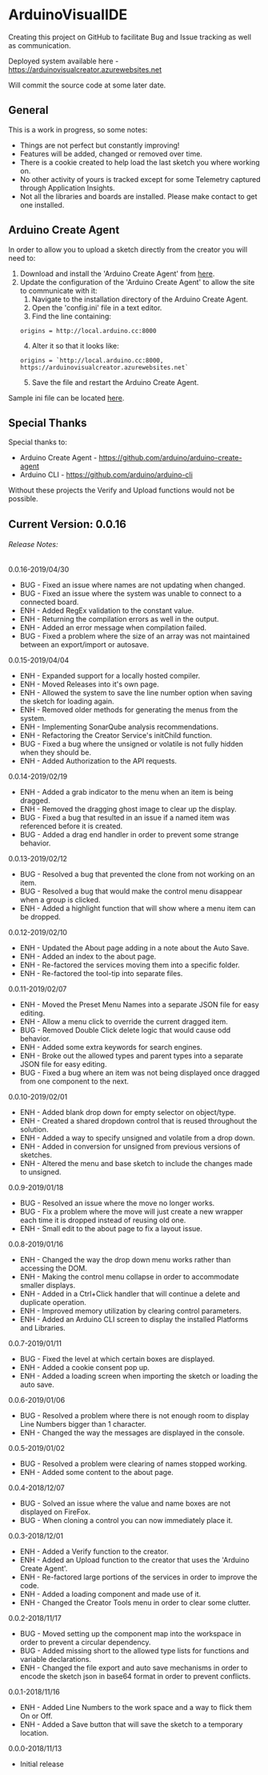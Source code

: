 # ArduinoVisualIDE
Creating this project on GitHub to facilitate Bug and Issue tracking as well as communication. 

Deployed system available here - https://arduinovisualcreator.azurewebsites.net

Will commit the source code at some later date.


## General
This is a work in progress, so some notes:
 - Things are not perfect but constantly improving!
 - Features will be added, changed or removed over time.
 - There is a cookie created to help load the last sketch you where working on.
 - No other activity of yours is tracked except for some Telemetry captured through Application Insights.
 - Not all the libraries and boards are installed. Please make contact to get one installed.


## Arduino Create Agent
In order to allow you to upload a sketch directly from the creator you will need to:
1. Download and install the 'Arduino Create Agent' from [here](https://github.com/RealRoTeD/ArduinoVisualIDE).
2. Update the configuration of the 'Arduino Create Agent' to allow the site to communicate with it:
   1. Navigate to the installation directory of the Arduino Create Agent.
   2. Open the 'config.ini' file in a text editor.
   3. Find the line containing:
    ```
    origins = http://local.arduino.cc:8000
    ```
   4. Alter it so that it looks like:
    ```
    origins = `http://local.arduino.cc:8000, https://arduinovisualcreator.azurewebsites.net`
    ```
   5. Save the file and restart the Arduino Create Agent.

Sample ini file can be located [here](https://github.com/RealRoTeD/ArduinoVisualIDE/config.ini).


## Special Thanks
Special thanks to:
 - Arduino Create Agent - https://github.com/arduino/arduino-create-agent
 - Arduino CLI - https://github.com/arduino/arduino-cli

Without these projects the Verify and Upload functions would not be possible.


##  Current Version: 0.0.16
###### Release Notes:
0.0.16-2019/04/30
 - BUG - Fixed an issue where names are not updating when changed.
 - BUG - Fixed an issue where the system was unable to connect to a connected board.
 - ENH - Added RegEx validation to the constant value.
 - ENH - Returning the compilation errors as well in the output.
 - ENH - Added an error message when compilation failed.
 - BUG - Fixed a problem where the size of an array was not maintained between an export/import or autosave.

0.0.15-2019/04/04
 - ENH - Expanded support for a locally hosted compiler.
 - ENH - Moved Releases into it's own page.
 - ENH - Allowed the system to save the line number option when saving the sketch for loading again.
 - ENH - Removed older methods for generating the menus from the system.
 - ENH - Implementing SonarQube analysis recommendations.
 - ENH - Refactoring the Creator Service's initChild function.
 - BUG - Fixed a bug where the unsigned or volatile is not fully hidden when they should be.
 - ENH - Added Authorization to the API requests.

0.0.14-2019/02/19
 - ENH - Added a grab indicator to the menu when an item is being dragged.
 - ENH - Removed the dragging ghost image to clear up the display.
 - BUG - Fixed a bug that resulted in an issue if a named item was referenced before it is created.
 - BUG - Added a drag end handler in order to prevent some strange behavior.

0.0.13-2019/02/12
 - BUG - Resolved a bug that prevented the clone from not working on an item.
 - BUG - Resolved a bug that would make the control menu disappear when a group is clicked.
 - ENH - Added a highlight function that will show where a menu item can be dropped.

0.0.12-2019/02/10
 - ENH - Updated the About page adding in a note about the Auto Save.
 - ENH - Added an index to the about page.
 - ENH - Re-factored the services moving them into a specific folder.
 - ENH - Re-factored the tool-tip into separate files.

0.0.11-2019/02/07
 - ENH - Moved the Preset Menu Names into a separate JSON file for easy editing.
 - ENH - Allow a menu click to override the current dragged item.
 - BUG - Removed Double Click delete logic that would cause odd behavior.
 - ENH - Added some extra keywords for search engines.
 - ENH - Broke out the allowed types and parent types into a separate JSON file for easy editing.
 - BUG - Fixed a bug where an item was not being displayed once dragged from one component to the next.

0.0.10-2019/02/01
 - ENH - Added blank drop down for empty selector on object/type.
 - ENH - Created a shared dropdown control that is reused throughout the solution.
 - ENH - Added a way to specify unsigned and volatile from a drop down.
 - ENH - Added in conversion for unsigned from previous versions of sketches.
 - ENH - Altered the menu and base sketch to include the changes made to unsigned.

0.0.9-2019/01/18
 - BUG - Resolved an issue where the move no longer works.
 - BUG - Fix a problem where the move will just create a new wrapper each time it is dropped instead of reusing old one.
 - ENH - Small edit to the about page to fix a layout issue.

0.0.8-2019/01/16
 - ENH - Changed the way the drop down menu works rather than accessing the DOM.
 - ENH - Making the control menu collapse in order to accommodate smaller displays.
 - ENH - Added in a Ctrl+Click handler that will continue a delete and duplicate operation.
 - ENH - Improved memory utilization by clearing control parameters.
 - ENH - Added an Arduino CLI screen to display the installed Platforms and Libraries.

0.0.7-2019/01/11
 - BUG - Fixed the level at which certain boxes are displayed.
 - ENH - Added a cookie consent pop up.
 - ENH - Added a loading screen when importing the sketch or loading the auto save.

0.0.6-2019/01/06
 - BUG - Resolved a problem where there is not enough room to display Line Numbers bigger than 1 character.
 - ENH - Changed the way the messages are displayed in the console.

0.0.5-2019/01/02
 - BUG - Resolved a problem were clearing of names stopped working.
 - ENH - Added some content to the about page.

0.0.4-2018/12/07
 - BUG - Solved an issue where the value and name boxes are not displayed on FireFox.
 - BUG - When cloning a control you can now immediately place it.

0.0.3-2018/12/01
 - ENH - Added a Verify function to the creator.
 - ENH - Added an Upload function to the creator that uses the 'Arduino Create Agent'.
 - ENH - Re-factored large portions of the services in order to improve the code.
 - ENH - Added a loading component and made use of it.
 - ENH - Changed the Creator Tools menu in order to clear some clutter.

0.0.2-2018/11/17
 - BUG - Moved setting up the component map into the workspace in order to prevent a circular dependency.
 - BUG - Added missing short to the allowed type lists for functions and variable declarations.
 - ENH - Changed the file export and auto save mechanisms in order to encode the sketch json in base64 format in order to prevent conflicts.

0.0.1-2018/11/16
 - ENH - Added Line Numbers to the work space and a way to flick them On or Off.
 - ENH - Added a Save button that will save the sketch to a temporary location.

0.0.0-2018/11/13
 - Initial release
